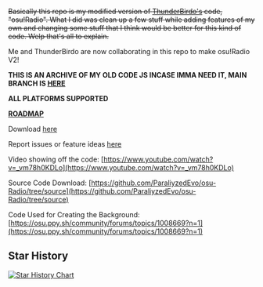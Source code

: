 ~~Basically this repo is my modified version of [ThunderBirdo's](https://www.youtube.com/@ThunderBirdOsu) code, "osu!Radio". What I did was clean up a few stuff while adding features of my own and changing some stuff that I think would be better for this kind of code. Welp that's all to explain.~~

Me and ThunderBirdo are now collaborating in this repo to make osu!Radio V2!

**THIS IS AN ARCHIVE OF MY OLD CODE JS INCASE IMMA NEED IT, MAIN BRANCH IS [HERE](https://github.com/ParaliyzedEvo/osu-Radio/tree/main)**

**ALL PLATFORMS SUPPORTED**

**[ROADMAP](https://github.com/ParaliyzedEvo/osu-Radio/wiki)**

Download [here](https://github.com/ParaliyzedEvo/osu-Radio/releases/latest)

Report issues or feature ideas [here](https://github.com/ParaliyzedEvo/osu-Radio/issues)

Video showing off the code: [https://www.youtube.com/watch?v=_vm78h0KDLo](https://www.youtube.com/watch?v=_vm78h0KDLo)

Source Code Download: [https://github.com/ParaliyzedEvo/osu-Radio/tree/source](https://github.com/ParaliyzedEvo/osu-Radio/tree/source)

Code Used for Creating the Background: [https://osu.ppy.sh/community/forums/topics/1008669?n=1](https://osu.ppy.sh/community/forums/topics/1008669?n=1)

## Star History

<a href="https://www.star-history.com/#ParaliyzedEvo/osu-Radio&Date">
 <picture>
   <source media="(prefers-color-scheme: dark)" srcset="https://api.star-history.com/svg?repos=ParaliyzedEvo/osu-Radio&type=Date&theme=dark" />
   <source media="(prefers-color-scheme: light)" srcset="https://api.star-history.com/svg?repos=ParaliyzedEvo/osu-Radio&type=Date" />
   <img alt="Star History Chart" src="https://api.star-history.com/svg?repos=ParaliyzedEvo/osu-Radio&type=Date" />
 </picture>
</a>
